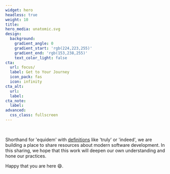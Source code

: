 ```yaml
---
widget: hero
headless: true
weight: 10
title: 
hero_media: unatomic.svg
design:
  background:
    gradient_angle: 0
    gradient_start: 'rgb(224,223,255)'
    gradient_end: 'rgb(153,238,255)'
    text_color_light: false
cta:
  url: focus/
  label: Get to Your Journey
  icon_pack: fas
  icon: infinity
cta_alt:
  url:
  label:
cta_note:
  label:
advanced:
  css_class: fullscreen
---
```

<br>

Shorthand for 'equidem' with [definitions](http://www.perseus.tufts.edu/hopper/text?doc=equidem&fromdoc=Perseus%3Atext%3A1999.04.0060) like 'truly' or 'indeed', we are building a place to share resources about modern software development. In this sharing, we hope that this work will deepen our own understanding and hone our practices. 

Happy that you are here :smile:.
